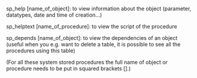 ﻿sp_help [name_of_object]: 
to view information about the object (parameter, datatypes, date and time of creation...)

sp_helptext [name_of_procedure]: 
to view the script of the procedure

sp_depends [name_of_object]: 
to view the dependencies of an object (useful when you e.g. want to delete a table, it is possible to see all the procedures using this table)

(For all these system stored procedures the full name of object or procedure needs to be put in squared brackets [].)